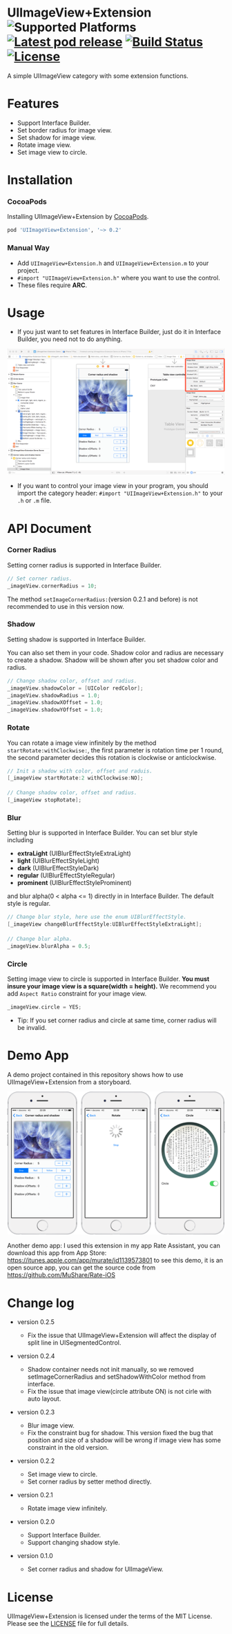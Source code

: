 UIImageView+Extension ![Supported Platforms](https://img.shields.io/cocoapods/p/UIImageView+Extension.svg) [![Latest pod release](https://img.shields.io/cocoapods/v/UIImageView+Extension.svg)](https://cocoapods.org/pods/UIImageView+Extension) [![Build Status](https://travis-ci.org/alexandreos/UILabel-Copyable.svg?branch=master)]() [![License](https://img.shields.io/cocoapods/l/UIImageView+Extension.svg)](https://github.com/lm2343635/UIImageView-Extension/LICENSE)
===
A simple UIImageView category with some extension functions.

# Features
- Support Interface Builder.
- Set border radius for image view.
- Set shadow for image view.
- Rotate image view.
- Set image view to circle.

# Installation

### CocoaPods
Installing UIImageView+Extension by [CocoaPods](http://cocoapods.org/). 

```ruby
pod 'UIImageView+Extension', '~> 0.2'
```
### Manual Way

- Add `UIImageView+Extension.h` and `UIImageView+Extension.m` to your project.
- `#import "UIImageView+Extension.h"` where you want to use the control.
- These files require **ARC**.

# Usage

- If you just want to set features in Interface Builder, just do it in Interface Builder, you need not to do anything.

![Interface Builder Guide](https://raw.githubusercontent.com/lm2343635/UIImageView-Extension/master/Screenshoots/InterfaceBuilderGuide.png)

- If you want to control your image view in your program, you should import the category header: `#import "UIImageView+Extension.h"` to your `.h` or `.m` file.

# API Document
### Corner Radius

Setting corner radius is supported in Interface Builder.

```objective-c
// Set corner radius.
_imageView.cornerRadius = 10;
```

The method `setImageCornerRadius:`(version 0.2.1 and before) is not recommended to use in this version now.

### Shadow

Setting shadow is supported in Interface Builder.

You can also set them in your code. Shadow color and radius are necessary to create a shadow. Shadow will be shown after you set shadow color and radius.

```objective-c
// Change shadow color, offset and radius.
_imageView.shadowColor = [UIColor redColor];
_imageView.shadowRadius = 1.0;
_imageView.shadowXOffset = 1.0;
_imageView.shadowYOffset = 1.0;
```

### Rotate
You can rotate a image view infinitely by the method `startRotate:withClockwise:`, the first parameter is rotation time per 1 round, the second parameter decides this rotation is clockwise or anticlockwise. 

```objective-c
// Init a shadow with color, offset and raduis.
[_imageView startRotate:2 withClockwise:NO];

// Change shadow color, offset and radius.
[_imageView stopRotate];
```
### Blur
Setting blur is supported in Interface Builder. You can set blur style including

- **extraLight** (UIBlurEffectStyleExtraLight)
- **light** (UIBlurEffectStyleLight)
- **dark** (UIBlurEffectStyleDark)
- **regular** (UIBlurEffectStyleRegular)
- **prominent** (UIBlurEffectStyleProminent)

and blur alpha(0 < alpha <= 1) directly in in Interface Builder. The default style is regular.

```objective-c
// Change blur style, here use the enum UIBlurEffectStyle.
[_imageView changeBlurEffectStyle:UIBlurEffectStyleExtraLight];

// Change blur alpha.
_imageView.blurAlpha = 0.5;
```

### Circle

Setting image view to circle is supported in Interface Builder.
**You must insure your image view is a square(width = height).** We recommend you add `Aspect Ratio` constraint for your image view.

```objective-c
_imageView.circle = YES;
```

- Tip: If you set corner radius and circle at same time, corner radius will be invalid.

# Demo App
A demo project contained in this repository shows how to use UIImageView+Extension from a storyboard.

![Demo App](https://raw.githubusercontent.com/lm2343635/UIImageView-Extension/master/Screenshoots/DemoApp.png)

Another demo app: I used this extension in my app Rate Assistant, you can download this app from App Store: https://itunes.apple.com/app/murate/id1139573801 to see this demo, it is an open source app, you can get the source code from https://github.com/MuShare/Rate-iOS

# Change log
* version 0.2.5
  * Fix the issue that UIImageView+Extension will affect the display of split line in UISegmentedControl.

* version 0.2.4
  * Shadow container needs not init manually, so we removed setImageCornerRadius and setShadowWithColor method from interface.
  * Fix the issue that image view(circle attribute ON) is not cirle with auto layout.

* version 0.2.3
  * Blur image view. 
  * Fix the constraint bug for shadow. This version fixed the bug that position and size of a shadow will be wrong if image view has some constraint in the old version.

* version 0.2.2
  * Set image view to circle.
  * Set corner radius by setter method directly. 

* version 0.2.1
  * Rotate image view infinitely.

* version 0.2.0
  * Support Interface Builder.
  * Support changing shadow style.

* version 0.1.0
  * Set corner radius and shadow for UIImageView.

# License

UIImageView+Extension is licensed under the terms of the MIT License. Please see the [LICENSE](LICENSE) file for full details.
